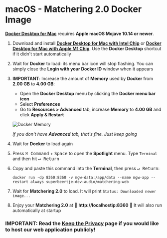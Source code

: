 # macOS - Matchering 2.0 Docker Image

**[Docker Desktop for Mac]** requires **Apple macOS Mojave 10.14 or newer**. 

1. Download and install **[Docker Desktop for Mac with Intel Chip]** or **[Docker Desktop for Mac with Apple M1 Chip]**. Use the **Docker Desktop** shortcut if it didn't start automatically
2. Wait for **Docker** to load: its menu bar icon will stop flashing. You can simply close the **Login with your Docker ID** window when it appears
3. **IMPORTANT**: Increase the amount of **Memory** used by **Docker** from **2.00 GB** to **4.00 GB**:

   - Open the **Docker Desktop** menu by clicking the **Docker menu bar icon**
   - Select **Preferences**
   - Go to **Resources > Advanced** tab, increase **Memory** to **4.00 GB** and click **Apply & Restart**
   
   ![Docker Memory](https://raw.githubusercontent.com/sergree/matchering/master/images/docker-4gb.png)
   
   *If you don't have **Advanced** tab, that's fine. Just keep going*
4. Wait for **Docker** to load again
5. Press <kbd>⌘ Command</kbd> + <kbd>Space</kbd> to open the **Spotlight** menu. Type `Terminal` and then hit <kbd>↵ Return</kbd>
6. Copy and paste this command into the **Terminal**, then press <kbd>↵ Return</kbd>:
   ```
   docker run -dp 8360:8360 -v mgw-data:/app/data --name mgw-app --restart always superbeertje-dev-audio/matchering-web
   ```
7. Wait for **Matchering 2.0** to load. It will print `Status: Downloaded newer image...`
8. Enjoy your **Matchering 2.0** at 🎉 **http://localhostip:8360** 🎉 It will also run automatically at startup

### IMPORTANT: Read the [Keep the Privacy] page if you would like to host our web application publicly!

[Docker Desktop for Mac]: https://hub.docker.com/editions/community/docker-ce-desktop-mac
[Docker Desktop for Mac with Intel Chip]: https://desktop.docker.com/mac/stable/amd64/Docker.dmg
[Docker Desktop for Mac with Apple M1 Chip]: https://desktop.docker.com/mac/stable/arm64/Docker.dmg
[Docker Toolbox]: https://docs.docker.com/toolbox/overview/
[Keep the Privacy]: https://github.com/sergree/matchering/wiki/Keep-the-Privacy
